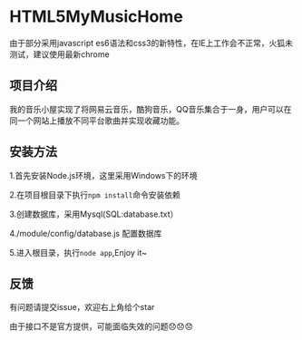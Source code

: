 # HTML5MyMusicHome

由于部分采用javascript es6语法和css3的新特性，在IE上工作会不正常，火狐未测试，建议使用最新chrome

## 项目介绍

我的音乐小屋实现了将网易云音乐，酷狗音乐，QQ音乐集合于一身，用户可以在同一个网站上播放不同平台歌曲并实现收藏功能。
 
## 安装方法

1.首先安装Node.js环境，这里采用Windows下的环境

2.在项目根目录下执行`npm install`命令安装依赖

3.创建数据库，采用Mysql(SQL:database.txt）

4./module/config/database.js 配置数据库

5.进入根目录，执行`node app`,Enjoy it~


## 反馈

有问题请提交issue，欢迎右上角给个star


由于接口不是官方提供，可能面临失效的问题😞😞😞

